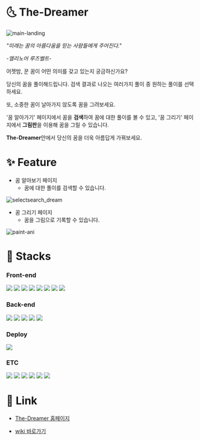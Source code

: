 # :last_quarter_moon_with_face: The-Dreamer
![main-landing](https://user-images.githubusercontent.com/70471734/151937991-0ccc6cd1-d408-454d-8d06-3198a05905f3.gif)


*"미래는 꿈의 아름다움을 믿는 사람들에게 주어진다."*

*-엘리노어 루즈벨트-*   
                  


어젯밤, 꾼 꿈이 어떤 의미를 갖고 있는지 궁금하신가요? 
 
당신의 꿈을 풀이해드립니다. 검색 결과로 나오는 여러가지 풀이 중 원하는 풀이를 선택하세요.

또, 소중한 꿈이 날아가지 않도록 꿈을 그려보세요.

'꿈 알아가기' 페이지에서 꿈을 **검색**하여 꿈에 대한 풀이를 볼 수 있고, '꿈 그리기' 페이지에서 **그림판**을 이용해 꿈을 그릴 수 있습니다.

**The-Dreamer**안에서 당신의 꿈을 더욱 아름답게 가꿔보세요.

# ✨ Feature

+ 꿈 알아보기 페이지
    + 꿈에 대한 풀이를 검색할 수 있습니다.

![selectsearch_dream](https://user-images.githubusercontent.com/70471734/151750878-7eff0515-c995-4a63-b923-ef8851e4a641.gif)

 + 꿈 그리기 페이지
    + 꿈을 그림으로 기록할 수 있습니다.

![paint-ani](https://user-images.githubusercontent.com/70471734/151712451-c5f753d8-10ce-4fb8-9cb4-2b05d55ec830.gif)

# 🔨 Stacks

### Front-end

<img src="https://img.shields.io/badge/HTML-E34F26?style=for-the-badge&logo=HTML5&logoColor=white"/></a>
<img src="https://img.shields.io/badge/CSS-1572B6?style=for-the-badge&logo=CSS3&logoColor=white"/></a>
<img src="https://img.shields.io/badge/JavaScript-F7DF1E?style=for-the-badge&logo=JavaScript&logoColor=black"/></a>
<img src="https://img.shields.io/badge/React-61DAFB?style=for-the-badge&logo=React&logoColor=black"/></a>
<img src="https://img.shields.io/badge/TypeScript-3178C6?style=for-the-badge&logo=TypeScript&logoColor=white"/></a>
<img src="https://img.shields.io/badge/REDUX-764ABC?style=for-the-badge&logo=REDUX&logoColor=white"/></a>
<img src="https://img.shields.io/badge/styled-components-DB7093?style=for-the-badge&logo=styled-components&logoColor=white"/></a>
<img src="https://img.shields.io/badge/GreenSock-88CE02?style=for-the-badge&logo=GreenSock&logoColor=black"/></a>


### Back-end

<img src="https://img.shields.io/badge/Node.js-339933?style=for-the-badge&logo=Node.js&logoColor=white"/></a>
<img src="https://img.shields.io/badge/Express-000000?style=for-the-badge&logo=express&logoColor=white"/></a>
<img src="https://img.shields.io/badge/MySQL-4479A1?style=for-the-badge&logo=MySQL&logoColor=white"/></a> 
<img src="https://img.shields.io/badge/Sequelize-52B0E7?style=for-the-badge&logo=Sequelize&logoColor=white"/></a>
<img src="https://img.shields.io/badge/JSON Web Tokens-A100FF?style=for-the-badge&logo=JSON Web Tokens&logoColor=white"/></a>


### Deploy

<img src="https://img.shields.io/badge/Amazon AWS-232F3E?style=for-the-badge&logo=Amazon%20AWS&logoColor=white"/></a> 

### ETC

<img src="https://img.shields.io/badge/Naver-03C75A?style=for-the-badge&logo=Naver&logoColor=white"/></a>
<img src="https://img.shields.io/badge/Google-4285F4?style=for-the-badge&logo=Google&logoColor=white"/></a>
<img src="https://img.shields.io/badge/figma-F24E1E?style=for-the-badge&logo=Figma&logoColor=white"/></a> 
<img src="https://img.shields.io/badge/Prettier-F7B93E?style=for-the-badge&logo=Prettier&logoColor=black"/></a>
<img src="https://img.shields.io/badge/ESlint-4B32C3?style=for-the-badge&logo=ESlint&logoColor=white"/></a>
<img src="https://img.shields.io/badge/GitHub-181717?style=for-the-badge&logo=GitHub&logoColor=white"/></a>

# :paperclip: Link

+ [The-Dreamer 홈페이지](https://the-dreamer.cf)

+ [wiki 바로가기](https://github.com/nala723/The-Dreamer/wiki)
